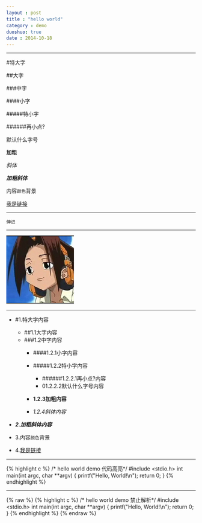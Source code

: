 ```yaml
---
layout : post
title : "hello world"
category : demo
duoshuo: true
date : 2014-10-18
---
```


<!-- more -->

---

#特大字

##大字

###中字

####小字

#####特小字

######再小点?

默认什么字号

**加粗**

*斜体*

***加粗斜体***

内容`颜色`背景

[我是链接](http://comtu.github.com)

---

	伸进

---

![图片链接](/res/img/icon.jpg)

---

* #1.特大字内容

	* ##1.1大字内容
	* ###1.2中字内容
		* ####1.2.1小字内容
		* #####1.2.2特小字内容
			* ######1.2.2.1再小点?内容
			* 01.2.2.2默认什么字号内容

		* **1.2.3加粗内容**
		* *1.2.4斜体内容*

* ***2.加粗斜体内容***
* 3.内容`颜色`背景
* 4.[我是链接](http://comtu.github.com)


---

{% highlight c %}
/* hello world demo 代码高亮*/
#include <stdio.h>
int main(int argc, char **argv)
{
    printf("Hello, World!\n");
    return 0;
}
{% endhighlight %}


---

{% raw %}
	{% highlight c %}
	/* hello world demo 禁止解析*/
	#include <stdio.h>
	int main(int argc, char **argv)
	{
	    printf("Hello, World!\n");
	    return 0;
	}
	{% endhighlight %}
{% endraw %}

